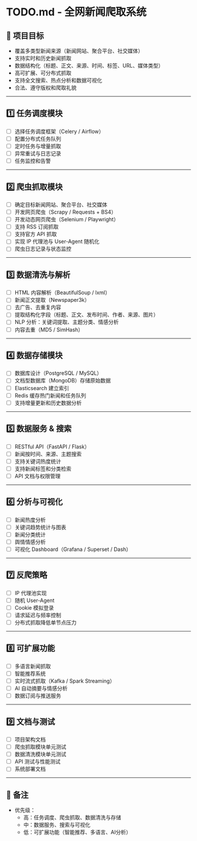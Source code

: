 # TODO.md - 全网新闻爬取系统

## 📌 项目目标
- 覆盖多类型新闻来源（新闻网站、聚合平台、社交媒体）
- 支持实时和历史新闻抓取
- 数据结构化（标题、正文、来源、时间、标签、URL、媒体类型）
- 高可扩展、可分布式抓取
- 支持全文搜索、热点分析和数据可视化
- 合法、遵守版权和爬取礼貌

---

## 1️⃣ 任务调度模块
- [ ] 选择任务调度框架（Celery / Airflow）
- [ ] 配置分布式任务队列
- [ ] 定时任务与增量抓取
- [ ] 异常重试与日志记录
- [ ] 任务监控和告警

---

## 2️⃣ 爬虫抓取模块
- [ ] 确定目标新闻网站、聚合平台、社交媒体
- [ ] 开发网页爬虫（Scrapy / Requests + BS4）
- [ ] 开发动态网页爬虫（Selenium / Playwright）
- [ ] 支持 RSS 订阅抓取
- [ ] 支持官方 API 抓取
- [ ] 实现 IP 代理池与 User-Agent 随机化
- [ ] 爬虫日志记录与状态监控

---

## 3️⃣ 数据清洗与解析
- [ ] HTML 内容解析（BeautifulSoup / lxml）
- [ ] 新闻正文提取（Newspaper3k）
- [ ] 去广告、去重复内容
- [ ] 提取结构化字段（标题、正文、发布时间、作者、来源、图片）
- [ ] NLP 分析：关键词提取、主题分类、情感分析
- [ ] 内容去重（MD5 / SimHash）

---

## 4️⃣ 数据存储模块
- [ ] 数据库设计（PostgreSQL / MySQL）
- [ ] 文档型数据库（MongoDB）存储原始数据
- [ ] Elasticsearch 建立索引
- [ ] Redis 缓存热门新闻和任务队列
- [ ] 支持增量更新和历史数据分析

---

## 5️⃣ 数据服务 & 搜索
- [ ] RESTful API（FastAPI / Flask）
- [ ] 新闻按时间、来源、主题搜索
- [ ] 支持关键词热度统计
- [ ] 支持新闻标签和分类检索
- [ ] API 文档与权限管理

---

## 6️⃣ 分析与可视化
- [ ] 新闻热度分析
- [ ] 关键词趋势统计与图表
- [ ] 新闻分类统计
- [ ] 舆情情感分析
- [ ] 可视化 Dashboard（Grafana / Superset / Dash）

---

## 7️⃣ 反爬策略
- [ ] IP 代理池实现
- [ ] 随机 User-Agent
- [ ] Cookie 模拟登录
- [ ] 请求延迟与频率控制
- [ ] 分布式抓取降低单节点压力

---

## 8️⃣ 可扩展功能
- [ ] 多语言新闻抓取
- [ ] 智能推荐系统
- [ ] 实时流式抓取（Kafka / Spark Streaming）
- [ ] AI 自动摘要与情感分析
- [ ] 数据订阅与推送服务

---

## 9️⃣ 文档与测试
- [ ] 项目架构文档
- [ ] 爬虫抓取模块单元测试
- [ ] 数据清洗模块单元测试
- [ ] API 测试与性能测试
- [ ] 系统部署文档

---

## 🔖 备注
- 优先级：
  - 高：任务调度、爬虫抓取、数据清洗与存储
  - 中：数据服务、搜索与可视化
  - 低：可扩展功能（智能推荐、多语言、AI分析）

